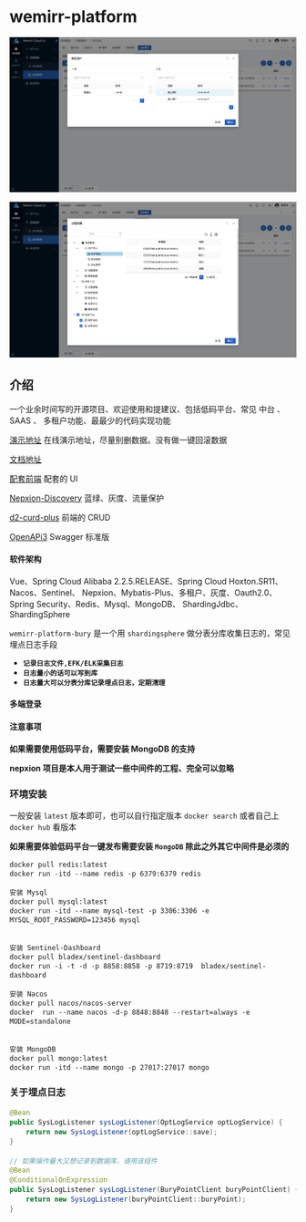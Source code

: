 # wemirr-platform

![分配用户](./images/binding_user.png)

![分配权限](./images/binding_res.png)



## 介绍

一个业余时间写的开源项目、欢迎使用和提建议、包括低码平台、常见 中台 、SAAS 、 多租户功能、最最少的代码实现功能

[演示地址](https://cloud.battcn.com/) 在线演示地址，尽量别删数据。没有做一键回滚数据

[文档地址](https://www.yuque.com/books/share/c5467c7b-ae67-4d3e-a6cd-541ce5a90bb7?#《wemirr-platform-doc》) 

[配套前端](https://gitee.com/battcn/wemirr-platform-ui) 配套的 UI 

[Nepxion-Discovery](https://github.com/Nepxion/Discovery) 蓝绿、灰度、流量保护

[d2-curd-plus](http://greper.gitee.io/d2-crud-plus) 前端的 CRUD 

[OpenAPi3](https://springdoc.org/) Swagger 标准版

#### 软件架构

Vue、Spring Cloud Alibaba 2.2.5.RELEASE、Spring Cloud Hoxton.SR11、Nacos、Sentinel、
Nepxion、Mybatis-Plus、多租户、灰度、Oauth2.0、Spring Security、Redis、Mysql、MongoDB、
ShardingJdbc、ShardingSphere


`wemirr-platform-bury` 是一个用 `shardingsphere` 做分表分库收集日志的，常见埋点日志手段
- **`记录日志文件,EFK/ELK采集日志`**
- **`日志量小的话可以写到库`**
- **`日志量大可以分表分库记录埋点日志，定期清理`**


#### 多端登录


#### 注意事项

**如果需要使用低码平台，需要安装 MongoDB 的支持**

**nepxion 项目是本人用于测试一些中间件的工程、完全可以忽略**

### 环境安装

一般安装 `latest` 版本即可，也可以自行指定版本 `docker search` 或者自己上 `docker hub` 看版本

**如果需要体验低码平台一键发布需要安装 `MongoDB` 除此之外其它中间件是必须的**


``` shell script
docker pull redis:latest
docker run -itd --name redis -p 6379:6379 redis

安装 Mysql 
docker pull mysql:latest
docker run -itd --name mysql-test -p 3306:3306 -e MYSQL_ROOT_PASSWORD=123456 mysql


安装 Sentinel-Dashboard
docker pull bladex/sentinel-dashboard
docker run -i -t -d -p 8858:8858 -p 8719:8719  bladex/sentinel-dashboard

安装 Nacos
docker pull nacos/nacos-server
docker  run --name nacos -d-p 8848:8848 --restart=always -e MODE=standalone


安装 MongoDB
docker pull mongo:latest
docker run -itd --name mongo -p 27017:27017 mongo
```


### 关于埋点日志

``` java
@Bean
public SysLogListener sysLogListener(OptLogService optLogService) {
    return new SysLogListener(optLogService::save);
}

// 如果操作量大又想记录到数据库，请用该组件
@Bean
@ConditionalOnExpression
public SysLogListener sysLogListener(BuryPointClient buryPointClient) {
    return new SysLogListener(buryPointClient::buryPoint);
}
```

